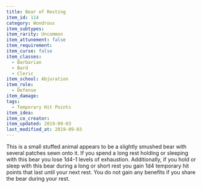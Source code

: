 ```yaml
---
title: Bear of Resting
item_id: 114
category: Wondrous
item_subtypes:
item_rarity: Uncommon
item_attunement: false
item_requirement:
item_curse: false
item_classes:
  - Barbarian
  - Bard
  - Cleric
item_school: Abjuration
item_role:
  - Defense
item_damage:
tags:
  - Temporary Hit Points
item_idea:
item_co_creator:
item_updated: 2019-09-03
last_modified_at: 2019-09-03
---
```


This is a small stuffed animal appears to be a slightly smushed bear with several patches sewn onto it. If you spend a long rest holding or sleeping with this bear you lose 1d4-1 levels of exhaustion. Additionally, if you hold or sleep with this bear during a long or short rest you gain 1d4 temporary hit points that last until your next rest. You do not gain any benefits if you share the bear during your rest.
